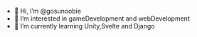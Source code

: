 - 👋 Hi, I’m @gosunoobie
- 👀 I’m interested in gameDevelopment and webDevelopment
- 🌱 I’m currently learning Unity,Svelte and Django 

